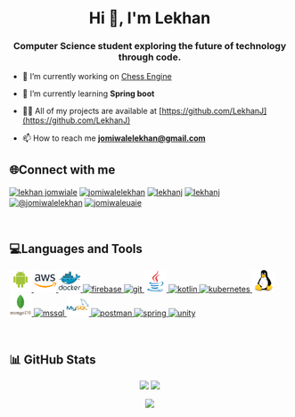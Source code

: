 <h1 align="center">Hi 👋, I'm Lekhan</h1>
<h3 align="center">Computer Science student exploring the future of technology through code.</h3>

- 🔭 I’m currently working on [Chess Engine](https://github.com/LekhanJ/Chess-Engine)

- 🌱 I’m currently learning **Spring boot**

- 👨‍💻 All of my projects are available at [https://github.com/LekhanJ](https://github.com/LekhanJ)
  
- 📫 How to reach me **jomiwalelekhan@gmail.com**

## 🌐Connect with me
<p align="left">
<a href="https://linkedin.com/in/LekhanJomwiale" target="blank"><img align="center" src="https://raw.githubusercontent.com/rahuldkjain/github-profile-readme-generator/master/src/images/icons/Social/linked-in-alt.svg" alt="lekhan jomwiale" height="30" width="40" /></a>
<a href="https://www.hackerrank.com/jomiwalelekhan" target="blank"><img align="center" src="https://raw.githubusercontent.com/rahuldkjain/github-profile-readme-generator/master/src/images/icons/Social/hackerrank.svg" alt="jomiwalelekhan" height="30" width="40" /></a>
<a href="https://codeforces.com/profile/lekhanj" target="blank"><img align="center" src="https://raw.githubusercontent.com/rahuldkjain/github-profile-readme-generator/master/src/images/icons/Social/codeforces.svg" alt="lekhanj" height="30" width="40" /></a>
<a href="https://www.leetcode.com/lekhanj" target="blank"><img align="center" src="https://raw.githubusercontent.com/rahuldkjain/github-profile-readme-generator/master/src/images/icons/Social/leet-code.svg" alt="lekhanj" height="30" width="40" /></a>
<a href="https://www.hackerearth.com/@jomiwalelekhan" target="blank"><img align="center" src="https://raw.githubusercontent.com/rahuldkjain/github-profile-readme-generator/master/src/images/icons/Social/hackerearth.svg" alt="@jomiwalelekhan" height="30" width="40" /></a>
<a href="https://auth.geeksforgeeks.org/user/jomiwaleuaie" target="blank"><img align="center" src="https://raw.githubusercontent.com/rahuldkjain/github-profile-readme-generator/master/src/images/icons/Social/geeks-for-geeks.svg" alt="jomiwaleuaie" height="30" width="40" /></a>
</p>

<br>

## 💻Languages and Tools
<p align="left"> <a href="https://developer.android.com" target="_blank" rel="noreferrer"> <img src="https://raw.githubusercontent.com/devicons/devicon/master/icons/android/android-original-wordmark.svg" alt="android" width="40" height="40"/> </a> <a href="https://aws.amazon.com" target="_blank" rel="noreferrer"> <img src="https://raw.githubusercontent.com/devicons/devicon/master/icons/amazonwebservices/amazonwebservices-original-wordmark.svg" alt="aws" width="40" height="40"/> </a> <a href="https://www.docker.com/" target="_blank" rel="noreferrer"> <img src="https://raw.githubusercontent.com/devicons/devicon/master/icons/docker/docker-original-wordmark.svg" alt="docker" width="40" height="40"/> </a> <a href="https://firebase.google.com/" target="_blank" rel="noreferrer"> <img src="https://www.vectorlogo.zone/logos/firebase/firebase-icon.svg" alt="firebase" width="40" height="40"/> </a> <a href="https://git-scm.com/" target="_blank" rel="noreferrer"> <img src="https://www.vectorlogo.zone/logos/git-scm/git-scm-icon.svg" alt="git" width="40" height="40"/> </a> <a href="https://www.java.com" target="_blank" rel="noreferrer"> <img src="https://raw.githubusercontent.com/devicons/devicon/master/icons/java/java-original.svg" alt="java" width="40" height="40"/> </a> <a href="https://kotlinlang.org" target="_blank" rel="noreferrer"> <img src="https://www.vectorlogo.zone/logos/kotlinlang/kotlinlang-icon.svg" alt="kotlin" width="40" height="40"/> </a> <a href="https://kubernetes.io" target="_blank" rel="noreferrer"> <img src="https://www.vectorlogo.zone/logos/kubernetes/kubernetes-icon.svg" alt="kubernetes" width="40" height="40"/> </a> <a href="https://www.linux.org/" target="_blank" rel="noreferrer"> <img src="https://raw.githubusercontent.com/devicons/devicon/master/icons/linux/linux-original.svg" alt="linux" width="40" height="40"/> </a> <a href="https://www.mongodb.com/" target="_blank" rel="noreferrer"> <img src="https://raw.githubusercontent.com/devicons/devicon/master/icons/mongodb/mongodb-original-wordmark.svg" alt="mongodb" width="40" height="40"/> </a> <a href="https://www.microsoft.com/en-us/sql-server" target="_blank" rel="noreferrer"> <img src="https://www.svgrepo.com/show/303229/microsoft-sql-server-logo.svg" alt="mssql" width="40" height="40"/> </a> <a href="https://www.mysql.com/" target="_blank" rel="noreferrer"> <img src="https://raw.githubusercontent.com/devicons/devicon/master/icons/mysql/mysql-original-wordmark.svg" alt="mysql" width="40" height="40"/> </a> <a href="https://postman.com" target="_blank" rel="noreferrer"> <img src="https://www.vectorlogo.zone/logos/getpostman/getpostman-icon.svg" alt="postman" width="40" height="40"/> </a> <a href="https://spring.io/" target="_blank" rel="noreferrer"> <img src="https://www.vectorlogo.zone/logos/springio/springio-icon.svg" alt="spring" width="40" height="40"/> </a> <a href="https://unity.com/" target="_blank" rel="noreferrer"> <img src="https://www.vectorlogo.zone/logos/unity3d/unity3d-icon.svg" alt="unity" width="40" height="40"/> </a> </p>

<br>

## 📊 GitHub Stats
<div align="center">
  
  ![](https://github-readme-stats.vercel.app/api?username=LekhanJ&theme=tokyonight&hide_border=false&include_all_commits=false&count_private=false)
  ![](https://github-readme-streak-stats.herokuapp.com/?user=LekhanJ&theme=tokyonight&hide_border=false)<br/>
</div>
<div align="center">
  
  ![](https://github-readme-stats.vercel.app/api/top-langs/?username=LekhanJ&theme=tokyonight&hide_border=false&include_all_commits=false&count_private=false&layout=compact)
</div>
<br>


<!-- Proudly created with GPRM ( https://gprm.itsvg.in ) -->
